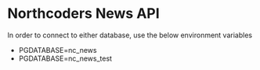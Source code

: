 # Northcoders News API

In order to connect to either database, use the below environment variables

- PGDATABASE=nc_news
- PGDATABASE=nc_news_test


